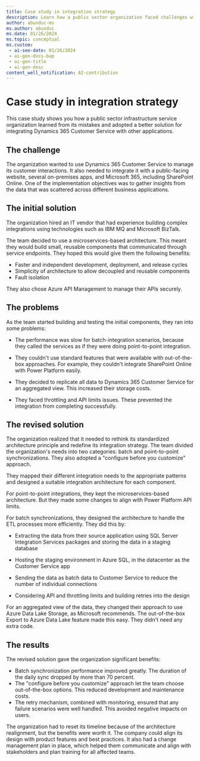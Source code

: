```yaml
---
title: Case study in integration strategy
description: Learn how a public sector organization faced challenges with its initial Dynamics 365 integration architecture and how it redesigned its strategy.
author: abunduc-ms
ms.author: abunduc
ms.date: 01/26/2024
ms.topic: conceptual
ms.custom:
 - ai-seo-date: 01/26/2024
 - ai-gen-docs-bap
 - ai-gen-title
 - ai-gen-desc
content_well_notification: AI-contribution
---
```


# Case study in integration strategy

This case study shows you how a public sector infrastructure service organization learned from its mistakes and adopted a better solution for integrating Dynamics 365 Customer Service with other applications.

## The challenge

The organization wanted to use Dynamics 365 Customer Service to manage its customer interactions. It also needed to integrate it with a public-facing website, several on-premises apps, and Microsoft 365, including SharePoint Online. One of the implementation objectives was to gather insights from the data that was scattered across different business applications.

## The initial solution

The organization hired an IT vendor that had experience building complex integrations using technologies such as IBM MQ and Microsoft BizTalk.

The team decided to use a microservices-based architecture. This meant they would build small, reusable components that communicated through service endpoints. They hoped this would give them the following benefits:

- Faster and independent development, deployment, and release cycles
- Simplicity of architecture to allow decoupled and reusable components
- Fault isolation

They also chose Azure API Management to manage their APIs securely.

## The problems

As the team started building and testing the initial components, they ran into some problems:

- The performance was slow for batch-integration scenarios, because they called the services as if they were doing point-to-point integration.

- They couldn't use standard features that were available with out-of-the-box approaches. For example, they couldn't integrate SharePoint Online with Power Platform easily.

- They decided to replicate all data to Dynamics 365 Customer Service for an aggregated view. This increased their storage costs.

- They faced throttling and API limits issues. These prevented the integration from completing successfully.

## The revised solution

The organization realized that it needed to rethink its standardized architecture principle and redefine its integration strategy. The team divided the organization's needs into two categories: batch and point-to-point synchronizations. They also adopted a "configure before you customize" approach.

They mapped their different integration needs to the appropriate patterns and designed a suitable integration architecture for each component.

For point-to-point integrations, they kept the microservices-based architecture. But they made some changes to align with Power Platform API limits.

For batch synchronizations, they designed the architecture to handle the ETL processes more efficiently. They did this by:

- Extracting the data from their source application using SQL Server Integration Services packages and storing the data in a staging database

- Hosting the staging environment in Azure SQL, in the datacenter as the Customer Service app

- Sending the data as batch data to Customer Service to reduce the number of individual connections

- Considering API and throttling limits and building retries into the design

For an aggregated view of the data, they changed their approach to use Azure Data Lake Storage, as Microsoft recommends. The out-of-the-box Export to Azure Data Lake feature made this easy. They didn't need any extra code.

## The results

The revised solution gave the organization significant benefits:

- Batch synchronization performance improved greatly. The duration of the daily sync dropped by more than 70 percent.
- The "configure before you customize" approach let the team choose out-of-the-box options. This reduced development and maintenance costs.
- The retry mechanism, combined with monitoring, ensured that any failure scenarios were well handled. This avoided negative impacts on users.

The organization had to reset its timeline because of the architecture realignment, but the benefits were worth it. The company could align its design with product features and best practices. It also had a change management plan in place, which helped them communicate and align with stakeholders and plan training for all affected teams.
